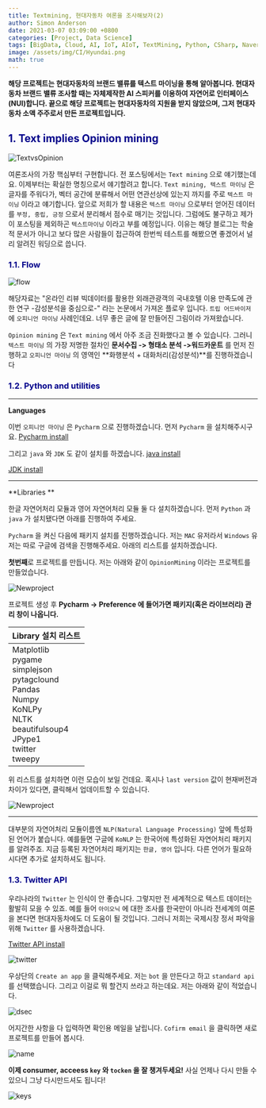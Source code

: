 ```yaml
---
title: Textmining, 현대자동차 여론을 조사해보자(2)
author: Simon Anderson
date: 2021-03-07 03:09:00 +0800
categories: [Project, Data Science]
tags: [BigData, Cloud, AI, IoT, AIoT, TextMining, Python, CSharp, Naver, Hyundai, Kakao]
image: /assets/img/CI/Hyundai.png
math: true
---
```




 **해당 프로젝트는 현대자동차의 브랜드 밸류를 텍스트 마이닝을 통해 알아봅니다. 현대자동차 브랜드 밸류 조사할 때는 자체제작한 AI 스피커를 이용하여 자연어로 인터페이스(NUI)합니다. 끝으로 해당 프로젝트는 현대자동차의 지원을 받지 않았으며, 그저 현대자동차 소액 주주로서 만든 프로젝트입니다.**



## <span style="color:darkblue">1. Text implies Opinion mining</span>

![TextvsOpinion](/assets/img/Project/2_1.png)

  여론조사의 가장 핵심부터 구현합니다. 전 포스팅에서는 `Text mining` 으로 얘기했는데요. 이제부터는 확실한 명칭으로서 얘기할려고 합니다. `Text mining, 텍스트 마이닝` 은 글자를 주워다가, 벡터 공간에 분류해서 어떤 연관선상에 있는지 까지를 주로 `텍스트 마이닝` 이라고 얘기합니다. 앞으로 저희가 할 내용은 `텍스트 마이닝` 으로부터 얻어진 데이터를 `부정, 중립, 긍정` 으로서 분리해서 점수로 매기는 것입니다. 그럼에도 불구하고 제가 이 포스팅을 제외하곤 `텍스트마이닝` 이라고 부를 예정입니다. 이유는 해당 블로그는 학술적 문서가 아니고 보다 많은 사람들이 접근하여 한번씩 테스트를 해봤으면 좋겠어서 널리 알려진 워딩으로 씁니다.

### <span style="color:darkblue">1.1. Flow</span>

![flow](/assets/img/Project/2_2.png)

해당자료는 "온라인 리뷰 빅데이터를 활용한 외래관광객의 국내호텔 이용 만족도에 관한 연구 -감성분석을 중심으로-" 라는 논문에서 가져온 플로우 입니다. `트립 어드바이저` 에 `오피니언 마이닝` 사례인데요. 너무 좋은 글에 잘 만들어진 그림이라 가져왔습니다. 

`Opinion mining` 은 `Text mining` 에서 아주 조금 진화했다고 볼 수 있습니다. 그러니 `텍스트 마이닝` 의 가장 저명한 절차인 **문서수집 -> 형태소 분석 ->워드카운트** 를 먼저 진행하고 `오피니언 마이닝` 의 영역인 **화행분석 + 대화처리(감성분석)**를 진행하겠습니다

### <span style="color:darkblue">1.2. Python and utilities</span>

---

**Languages**

 이번 `오피니언 마이닝` 은 `Pycharm` 으로 진행하겠습니다. 먼저 `Pycharm` 을 설치해주시구요. [Pycharm install](https://www.jetbrains.com/ko-kr/pycharm/download/#section=mac)

그리고 `java` 와 `JDK` 도 같이 설치를 하겠습니다. [java install](https://www.java.com/ko/download/)

[JDK install](https://www.oracle.com/java/technologies/javase-downloads.html)

---

**Libraries **

 한글 자연어처리 모듈과 영어 자연어처리 모듈 둘 다 설치하겠습니다. 먼저 `Python` 과 `java` 가 설치됐다면 아래를 진행하여 주세요.

`Pycharm` 을 켜신 다음에 패키지 설치를 진행하겠습니다. 저는 `MAC` 유저라서 `Windows` 유저는 따로 구글에 검색을 진행해주세요. 아래의 리스트를 설치하겠습니다.

**첫번째**로 프로젝트를 만듭니다. 저는 아래와 같이 `OpinionMining` 이라는 프로젝트를 만들었습니다.

![Newproject](/assets/img/Project/2_3.png)

프로젝트 생성 후 **Pycharm -> Preference 에 들어가면 패키지(혹은 라이브러리) 관리 창이 나옵니다.**

| Library 설치 리스트                                          |
| ------------------------------------------------------------ |
| Matplotlib<br />pygame<br />simplejson<br />pytagclound<br />Pandas<br />Numpy<br />KoNLPy<br />NLTK<br />beautifulsoup4<br />JPype1<br />twitter<br />tweepy |

위 리스트를 설치하면 이런 모습이 보일 건데요. 혹시나 `last version` 값이 현재버전과 차이가 있다면, 클릭해서 업데이트할 수 있습니다.

![Newproject](/assets/img/Project/2_4.png)

---

 대부분의 자연어처리 모듈이름엔 `NLP(Natural Language Processing)` 앞에 특성화된 언어가 붙습니다. 예를들면 구글에 `KoNLP` 는 한국어에 특성화된 자연어처리 패키지를 알려주죠. 지금 등록된 자연어처리 패키지는 `한글, 영어` 입니다. 다른 언어가 필요하시다면 추가로 설치하셔도 됩니다.

### <span style="color:darkblue">1.3. Twitter API</span>

 우리나라의 `Twitter` 는 인식이 안 좋습니다. 그렇지만 전 세계적으로 텍스트 데이터는 활발히 모을 수 있죠. 예를 들어 `아이오닉` 에 대한 조사를 한국만이 아니라 전세계의 여론을 본다면 현대자동차에도 더 도움이 될 것입니다. 그러니 저희는 국제시장 정서 파악을 위해 `Twitter` 를 사용하겠습니다.

[Twitter API install](https://apps.twitter.com)

![twitter](/assets/img/Project/2_5.png)

우상단의 `Create an app` 을 클릭해주세요.  저는 `bot` 을 만든다고 하고 `standard api` 를 선택했습니다. 그리고 이걸로 뭐 할건지 쓰라고 하는데요. 저는 아래와 같이 적었습니다.

![dsec](/assets/img/Project/2_6.png)

어지간한 사항을 다 입력하면 확인용 메일을 날립니다. `Cofirm email` 을 클릭하면 새로 프로젝트를 만들어 봅시다.

![name](/assets/img/Project/2_7.png)

**이제 consumer, acceess `key` 와 `tocken` 을 잘 챙겨두세요!** 사실 언제나 다시 만들 수 있으니 그냥 다시만드셔도 됩니다!

![keys](/assets/img/Project/2_8.png)